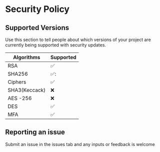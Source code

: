 # Security Policy

## Supported Versions

Use this section to tell people about which versions of your project are
currently being supported with security updates.

| Algorithms | Supported          |
| -------    | ------------------ |
| RSA        | :white_check_mark: |
| SHA256     | ✅:                |
| Ciphers    | :white_check_mark: |
| SHA3(Keccack)     | :x:                |
| AES -256  |    :x:|
| DES   |✅|
|MFA|✅|
## Reporting an issue

Submit an issue in the issues tab and any inputs or feedback is welcome 


